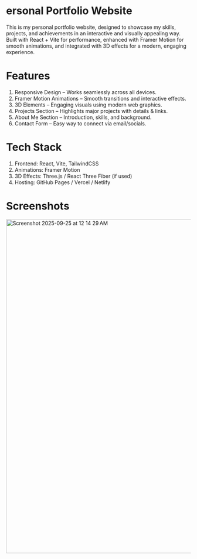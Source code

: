 # ersonal Portfolio Website

This is my personal portfolio website, designed to showcase my skills, projects, and achievements in an interactive and visually appealing way. Built with React + Vite for performance, enhanced with Framer Motion for smooth animations, and integrated with 3D effects for a modern, engaging experience.

# Features 
1. Responsive Design – Works seamlessly across all devices.
2. Framer Motion Animations – Smooth transitions and interactive effects.
3. 3D Elements – Engaging visuals using modern web graphics.
4. Projects Section – Highlights major projects with details & links.
5. About Me Section – Introduction, skills, and background.
6. Contact Form – Easy way to connect via email/socials.

# Tech Stack
1. Frontend: React, Vite, TailwindCSS
2. Animations: Framer Motion
3. 3D Effects: Three.js / React Three Fiber (if used)
4. Hosting: GitHub Pages / Vercel / Netlify

# Screenshots

<img width="1405" height="908" alt="Screenshot 2025-09-25 at 12 14 29 AM" src="https://github.com/user-attachments/assets/8a345637-b7ca-4842-9c43-d94bfc375b4d" />
